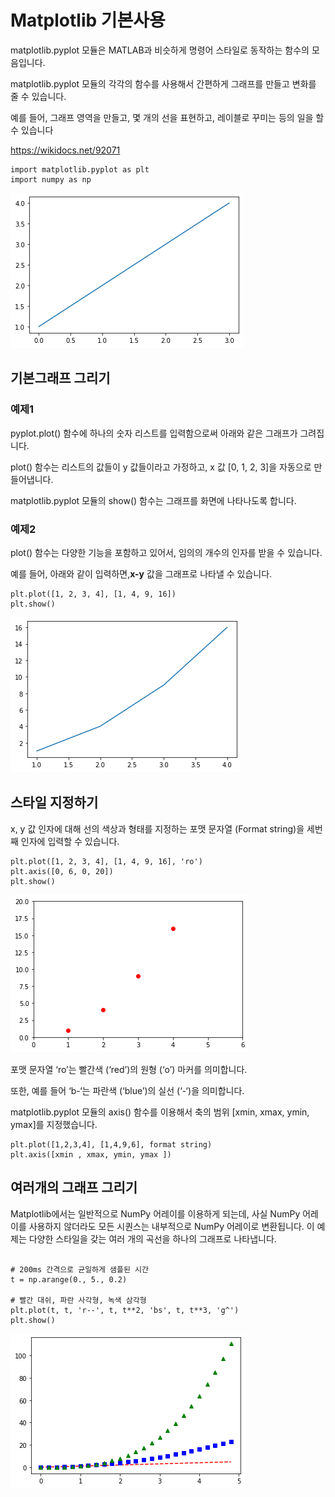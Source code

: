 # Matplotlib 기본사용

matplotlib.pyplot 모듈은 MATLAB과 비슷하게 명령어 스타일로 동작하는 함수의 모음입니다.

matplotlib.pyplot 모듈의 각각의 함수를 사용해서 간편하게 그래프를 만들고 변화를 줄 수 있습니다.

예를 들어, 그래프 영역을 만들고, 몇 개의 선을 표현하고, 레이블로 꾸미는 등의 일을 할 수 있습니다


https://wikidocs.net/92071



```
import matplotlib.pyplot as plt
import numpy as np
```

![](../.gitbook/assets/matplot/matplot-01.png)


## 기본그래프 그리기
### 예제1


pyplot.plot() 함수에 하나의 숫자 리스트를 입력함으로써 아래와 같은 그래프가 그려집니다.

plot() 함수는 리스트의 값들이 y 값들이라고 가정하고, x 값 [0, 1, 2, 3]을 자동으로 만들어냅니다.

matplotlib.pyplot 모듈의 show() 함수는 그래프를 화면에 나타나도록 합니다.

### 예제2

plot() 함수는 다양한 기능을 포함하고 있어서, 임의의 개수의 인자를 받을 수 있습니다.

예를 들어, 아래와 같이 입력하면,**x-y** 값을 그래프로 나타낼 수 있습니다.

```
plt.plot([1, 2, 3, 4], [1, 4, 9, 16])
plt.show()
```



![](../.gitbook/assets/matplot/matplot-02.png)


## 스타일 지정하기
x, y 값 인자에 대해 선의 색상과 형태를 지정하는 포맷 문자열 (Format string)을 세번째 인자에 입력할 수 있습니다.

```
plt.plot([1, 2, 3, 4], [1, 4, 9, 16], 'ro')
plt.axis([0, 6, 0, 20])
plt.show()
```

![](../.gitbook/assets/matplot/matplot-03.png)



포맷 문자열 ‘ro’는 빨간색 (‘red’)의 원형 (‘o’) 마커를 의미합니다.

또한, 예를 들어 ‘b-‘는 파란색 (‘blue’)의 실선 (‘-‘)을 의미합니다.

matplotlib.pyplot 모듈의 axis() 함수를 이용해서 축의 범위 [xmin, xmax, ymin, ymax]를 지정했습니다.


```
plt.plot([1,2,3,4], [1,4,9,6], format string)
plt.axis([xmin , xmax, ymin, ymax ])
```





## 여러개의 그래프 그리기


Matplotlib에서는 일반적으로 NumPy 어레이를 이용하게 되는데, 사실 NumPy 어레이를 사용하지 않더라도 모든 시퀀스는 내부적으로 NumPy 어레이로 변환됩니다.  이 예제는 다양한 스타일을 갖는 여러 개의 곡선을 하나의 그래프로 나타냅니다.


```

# 200ms 간격으로 균일하게 샘플된 시간
t = np.arange(0., 5., 0.2)

# 빨간 대쉬, 파란 사각형, 녹색 삼각형
plt.plot(t, t, 'r--', t, t**2, 'bs', t, t**3, 'g^')
plt.show()
```


![](../.gitbook/assets/matplot/matplot-04.png)



